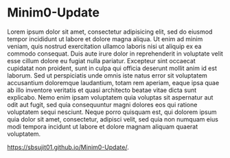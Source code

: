 # Minim0-Update
Lorem ipsum dolor sit amet, consectetur adipisicing elit,
sed do eiusmod tempor incididunt ut labore et dolore magna aliqua.
Ut enim ad minim veniam, quis nostrud exercitation 
ullamco laboris nisi ut aliquip ex ea commodo consequat.
Duis aute irure dolor in reprehenderit in voluptate velit
esse cillum dolore eu fugiat nulla pariatur. Excepteur sint occaecat cupidatat
non proident, sunt in culpa qui officia deserunt mollit anim id est laborum.
Sed ut perspiciatis unde omnis iste natus error sit voluptatem accusantium 
doloremque laudantium, totam rem aperiam, eaque ipsa quae ab illo inventore
veritatis et quasi architecto beatae vitae dicta sunt explicabo. Nemo enim 
ipsam voluptatem quia voluptas sit aspernatur aut odit aut fugit, sed quia
consequuntur magni dolores eos qui ratione voluptatem sequi nesciunt.
Neque porro quisquam est, qui dolorem ipsum quia dolor sit amet,
consectetur, adipisci velit, sed quia non numquam eius modi tempora 
incidunt ut labore et dolore magnam aliquam quaerat voluptatem.


https://sbsujit01.github.io/Minim0-Update/.
